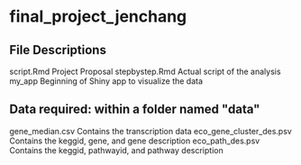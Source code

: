 final_project_jenchang
======================

File Descriptions
------------------------------------
script.Rmd      Project Proposal
stepbystep.Rmd  Actual script of the analysis
my_app          Beginning of Shiny app to visualize the data

Data required: within a folder named "data"
------------------------------------
gene_median.csv          Contains the transcription data
eco_gene_cluster_des.psv Contains the keggid, gene, and gene description
eco_path_des.psv         Contains the keggid, pathwayid, and pathway description